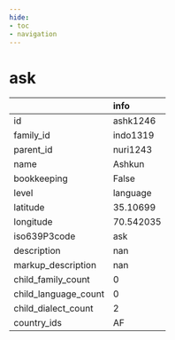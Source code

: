 ```yaml
---
hide:
- toc
- navigation
---
```

# ask
|                      | info      |
|:---------------------|:----------|
| id                   | ashk1246  |
| family_id            | indo1319  |
| parent_id            | nuri1243  |
| name                 | Ashkun    |
| bookkeeping          | False     |
| level                | language  |
| latitude             | 35.10699  |
| longitude            | 70.542035 |
| iso639P3code         | ask       |
| description          | nan       |
| markup_description   | nan       |
| child_family_count   | 0         |
| child_language_count | 0         |
| child_dialect_count  | 2         |
| country_ids          | AF        |